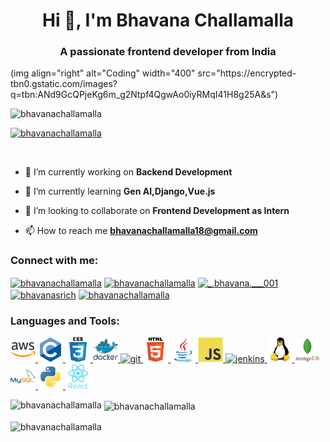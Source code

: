 <h1 align="center">Hi 👋, I'm Bhavana Challamalla</h1>
<h3 align="center">A passionate frontend developer from India</h3>
(img align="right" alt="Coding" width="400" src="https://encrypted-tbn0.gstatic.com/images?q=tbn:ANd9GcQPjeKg6m_g2Ntpf4QgwAo0iyRMqI41H8g25A&s")

<p align="left"> <img src="https://komarev.com/ghpvc/?username=bhavanachallamalla&label=Profile%20views&color=0e75b6&style=flat" alt="bhavanachallamalla" /> </p>

<p align="left"> <a href="https://github.com/ryo-ma/github-profile-trophy"><img src="https://github-profile-trophy.vercel.app/?username=bhavanachallamalla" alt="bhavanachallamalla" /></a> </p>

<p align="left"> <a href="https://twitter.com/" target="blank"><img src="https://img.shields.io/twitter/follow/?logo=twitter&style=for-the-badge" alt="" /></a> </p>

- 🔭 I’m currently working on **Backend Development**

- 🌱 I’m currently learning **Gen AI,Django,Vue.js**

- 👯 I’m looking to collaborate on **Frontend Development as Intern**

- 📫 How to reach me **bhavanachallamalla18@gmail.com**

<h3 align="left">Connect with me:</h3>
<p align="left">
<a href="https://linkedin.com/in/bhavanachallamalla" target="blank"><img align="center" src="https://raw.githubusercontent.com/rahuldkjain/github-profile-readme-generator/master/src/images/icons/Social/linked-in-alt.svg" alt="bhavanachallamalla" height="30" width="40" /></a>
<a href="https://kaggle.com/bhavanachallamalla" target="blank"><img align="center" src="https://raw.githubusercontent.com/rahuldkjain/github-profile-readme-generator/master/src/images/icons/Social/kaggle.svg" alt="bhavanachallamalla" height="30" width="40" /></a>
<a href="https://instagram.com/_.bhavana.___001" target="blank"><img align="center" src="https://raw.githubusercontent.com/rahuldkjain/github-profile-readme-generator/master/src/images/icons/Social/instagram.svg" alt="_.bhavana.___001" height="30" width="40" /></a>
<a href="https://www.codechef.com/users/bhavanasrich" target="blank"><img align="center" src="https://cdn.jsdelivr.net/npm/simple-icons@3.1.0/icons/codechef.svg" alt="bhavanasrich" height="30" width="40" /></a>
<a href="https://www.leetcode.com/bhavanachallamalla" target="blank"><img align="center" src="https://raw.githubusercontent.com/rahuldkjain/github-profile-readme-generator/master/src/images/icons/Social/leet-code.svg" alt="bhavanachallamalla" height="30" width="40" /></a>
</p>

<h3 align="left">Languages and Tools:</h3>
<p align="left"> <a href="https://aws.amazon.com" target="_blank" rel="noreferrer"> <img src="https://raw.githubusercontent.com/devicons/devicon/master/icons/amazonwebservices/amazonwebservices-original-wordmark.svg" alt="aws" width="40" height="40"/> </a> <a href="https://www.cprogramming.com/" target="_blank" rel="noreferrer"> <img src="https://raw.githubusercontent.com/devicons/devicon/master/icons/c/c-original.svg" alt="c" width="40" height="40"/> </a> <a href="https://www.w3schools.com/css/" target="_blank" rel="noreferrer"> <img src="https://raw.githubusercontent.com/devicons/devicon/master/icons/css3/css3-original-wordmark.svg" alt="css3" width="40" height="40"/> </a> <a href="https://www.docker.com/" target="_blank" rel="noreferrer"> <img src="https://raw.githubusercontent.com/devicons/devicon/master/icons/docker/docker-original-wordmark.svg" alt="docker" width="40" height="40"/> </a> <a href="https://git-scm.com/" target="_blank" rel="noreferrer"> <img src="https://www.vectorlogo.zone/logos/git-scm/git-scm-icon.svg" alt="git" width="40" height="40"/> </a> <a href="https://www.w3.org/html/" target="_blank" rel="noreferrer"> <img src="https://raw.githubusercontent.com/devicons/devicon/master/icons/html5/html5-original-wordmark.svg" alt="html5" width="40" height="40"/> </a> <a href="https://www.java.com" target="_blank" rel="noreferrer"> <img src="https://raw.githubusercontent.com/devicons/devicon/master/icons/java/java-original.svg" alt="java" width="40" height="40"/> </a> <a href="https://developer.mozilla.org/en-US/docs/Web/JavaScript" target="_blank" rel="noreferrer"> <img src="https://raw.githubusercontent.com/devicons/devicon/master/icons/javascript/javascript-original.svg" alt="javascript" width="40" height="40"/> </a> <a href="https://www.jenkins.io" target="_blank" rel="noreferrer"> <img src="https://www.vectorlogo.zone/logos/jenkins/jenkins-icon.svg" alt="jenkins" width="40" height="40"/> </a> <a href="https://www.linux.org/" target="_blank" rel="noreferrer"> <img src="https://raw.githubusercontent.com/devicons/devicon/master/icons/linux/linux-original.svg" alt="linux" width="40" height="40"/> </a> <a href="https://www.mongodb.com/" target="_blank" rel="noreferrer"> <img src="https://raw.githubusercontent.com/devicons/devicon/master/icons/mongodb/mongodb-original-wordmark.svg" alt="mongodb" width="40" height="40"/> </a> <a href="https://www.mysql.com/" target="_blank" rel="noreferrer"> <img src="https://raw.githubusercontent.com/devicons/devicon/master/icons/mysql/mysql-original-wordmark.svg" alt="mysql" width="40" height="40"/> </a> <a href="https://www.python.org" target="_blank" rel="noreferrer"> <img src="https://raw.githubusercontent.com/devicons/devicon/master/icons/python/python-original.svg" alt="python" width="40" height="40"/> </a> <a href="https://reactjs.org/" target="_blank" rel="noreferrer"> <img src="https://raw.githubusercontent.com/devicons/devicon/master/icons/react/react-original-wordmark.svg" alt="react" width="40" height="40"/> </a> </p>

<p><img align="left" src="https://github-readme-stats.vercel.app/api/top-langs?username=bhavanachallamalla&show_icons=true&locale=en&layout=compact" alt="bhavanachallamalla" /></p>

<p>&nbsp;<img align="center" src="https://github-readme-stats.vercel.app/api?username=bhavanachallamalla&show_icons=true&locale=en" alt="bhavanachallamalla" /></p>

<p><img align="center" src="https://github-readme-streak-stats.herokuapp.com/?user=bhavanachallamalla&" alt="bhavanachallamalla" /></p>
